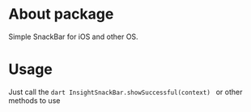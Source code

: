 # About package

Simple SnackBar for iOS and other OS.

# Usage

Just call the ```dart InsightSnackBar.showSuccessful(context) ``` or other methods to use
